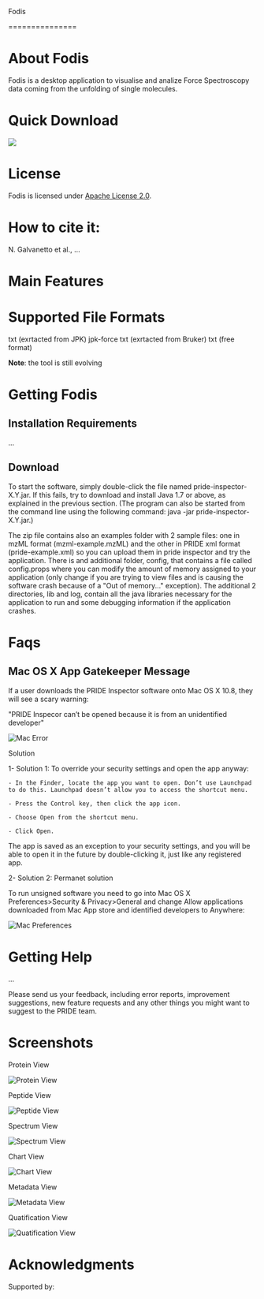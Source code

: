 
Fodis

===============

# About Fodis

Fodis is a desktop application to visualise and analize Force Spectroscopy data coming from the unfolding of single molecules.

# Quick Download 

[<img src="https://raw.githubusercontent.com/PRIDE-Toolsuite/pride-inspector/master/wiki/download.png">](http://www.ebi.ac.uk/pride/resources/tools/inspector/latest/desktop/pride-inspector.zip)

# License

Fodis is licensed under [Apache License 2.0](http://www.apache.org/licenses/LICENSE-2.0.txt).

# How to cite it:

N. Galvanetto et al., ...

# Main Features




# Supported File Formats

txt (exrtacted from JPK)
jpk-force
txt (exrtacted from Bruker)
txt (free format)

**Note**: the tool is still evolving

# Getting Fodis

## Installation Requirements

...



## Download



To start the software, simply double-click the file named pride-inspector-X.Y.jar. If this fails, try to download and install Java 1.7 or above, as explained in the previous section. (The program can also be started from the command line using the following command: java -jar pride-inspector-X.Y.jar.)

The zip file contains also an examples folder with 2 sample files: one in mzML format (mzml-example.mzML) and the other in PRIDE xml format (pride-example.xml) so you can upload them in pride inspector and try the application. There is and additional folder, config, that contains a file called config.props where you can modify the amount of memory assigned to your application (only change if you are trying to view files and is causing the software crash because of a "Out of memory..." exception). The additional 2 directories, lib and log, contain all the java libraries necessary for the application to run and some debugging information if the application crashes.


# Faqs

## Mac OS X App Gatekeeper Message

If a user downloads the PRIDE Inspector software onto Mac OS X 10.8, they will see a scary warning:

<quote>"PRIDE Inspecor can’t be opened because it is from an unidentified developer"</quote>

![Mac Error](https://raw.githubusercontent.com/PRIDE-Toolsuite/pride-inspector/master/wiki/mac_error.png)

<string>Solution</strong>

1- Solution 1: To override your security settings and open the app anyway:


    - In the Finder, locate the app you want to open. Don’t use Launchpad to do this. Launchpad doesn’t allow you to access the shortcut menu.

    - Press the Control key, then click the app icon.
 
    - Choose Open from the shortcut menu.

    - Click Open.

The app is saved as an exception to your security settings, and you will be able to open it in the future by double-clicking it, just like any registered app.

2- Solution 2: Permanet solution

  To run unsigned software you need to go into Mac OS X Preferences>Security & Privacy>General and change Allow applications downloaded from Mac App store and identified developers to Anywhere:
  
![Mac Preferences](https://raw.githubusercontent.com/PRIDE-Toolsuite/pride-inspector/master/wiki/mac_preferences.png)  

# Getting Help

...

Please send us your feedback, including error reports, improvement suggestions, new feature requests and any other things you might want to suggest to the PRIDE team.

# Screenshots

Protein View

![Protein View](https://raw.githubusercontent.com/PRIDE-Toolsuite/pride-inspector/master/wiki/protein_tab.png)

Peptide View

![Peptide View](https://raw.githubusercontent.com/PRIDE-Toolsuite/pride-inspector/master/wiki/peptide_tab.png)

Spectrum View

![Spectrum View](https://raw.githubusercontent.com/PRIDE-Toolsuite/pride-inspector/master/wiki/spectrum_tab.png)

Chart View

![Chart View](https://raw.githubusercontent.com/PRIDE-Toolsuite/pride-inspector/master/wiki/chart_tab.png)

Metadata View

![Metadata View](https://raw.githubusercontent.com/PRIDE-Toolsuite/pride-inspector/master/wiki/general_tab.png)

Quatification View

![Quatification View](https://raw.githubusercontent.com/PRIDE-Toolsuite/pride-inspector/master/wiki/quantification_tab.png)

# Acknowledgments

Supported by: 

